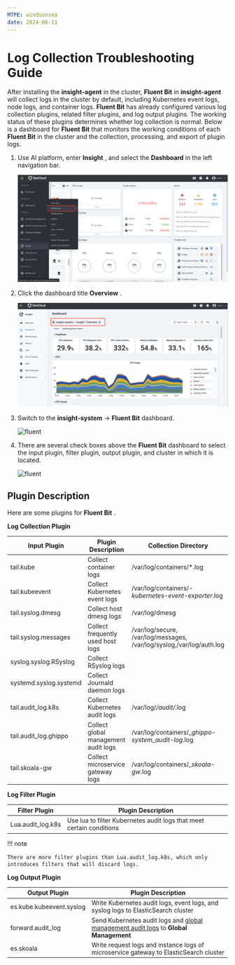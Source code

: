 ```yaml
---
MTPE: windsonsea
date: 2024-06-11
---
```


# Log Collection Troubleshooting Guide

After installing the __insight-agent__ in the cluster, __Fluent Bit__ in __insight-agent__ will collect logs in the cluster by default, including Kubernetes event logs, node logs, and container logs. __Fluent Bit__ has already configured various log collection plugins, related filter plugins, and log output plugins. The working status of these plugins determines whether log collection is normal. Below is a dashboard for __Fluent Bit__ that monitors the working conditions of each __Fluent Bit__ in the cluster and the collection, processing, and export of plugin logs.

1. Use AI platform, enter __Insight__ , and select the __Dashboard__ in the left navigation bar.

    ![nav](./images/insight01.png)

2. Click the dashboard title __Overview__ .

    ![dashboard](./images/insight02.png)

3. Switch to the __insight-system__ -> __Fluent Bit__ dashboard.

    ![fluent](https://docs.daocloud.io/daocloud-docs-images/docs/en/docs/insight/images/insight03.png)

4. There are several check boxes above the __Fluent Bit__ dashboard to select the input plugin, filter plugin, output plugin, and cluster in which it is located.

    ![fluent](https://docs.daocloud.io/daocloud-docs-images/docs/en/docs/insight/images/insight04.png)

## Plugin Description

Here are some plugins for __Fluent Bit__ .

**Log Collection Plugin**

| Input Plugin | Plugin Description | Collection Directory |
| ------------ | ------------------ | -------------------- |
| tail.kube | Collect container logs | /var/log/containers/*.log |
| tail.kubeevent | Collect Kubernetes event logs | /var/log/containers/*-kubernetes-event-exporter*.log |
| tail.syslog.dmesg | Collect host dmesg logs | /var/log/dmesg |
| tail.syslog.messages | Collect frequently used host logs | /var/log/secure, /var/log/messages, /var/log/syslog,/var/log/auth.log |
| syslog.syslog.RSyslog | Collect RSyslog logs | |
| systemd.syslog.systemd | Collect Journald daemon logs | |
| tail.audit_log.k8s | Collect Kubernetes audit logs | /var/log/*/audit/*.log |
| tail.audit_log.ghippo | Collect global management audit logs | /var/log/containers/*_ghippo-system_audit-log*.log |
| tail.skoala-gw | Collect microservice gateway logs | /var/log/containers/*_skoala-gw*.log |

**Log Filter Plugin**

| Filter Plugin | Plugin Description |
| ------------- | ------------------ |
| Lua.audit_log.k8s | Use lua to filter Kubernetes audit logs that meet certain conditions |

!!! note

    There are more filter plugins than Lua.audit_log.k8s, which only introduces filters that will discard logs.

**Log Output Plugin**

| Output Plugin | Plugin Description |
| ------------- | ------------------ |
| es.kube.kubeevent.syslog | Write Kubernetes audit logs, event logs, and syslog logs to ElasticSearch cluster |
| forward.audit_log | Send Kubernetes audit logs and [global management audit logs](../../ghippo/audit/audit-log.md) to __Global Management__ |
| es.skoala | Write request logs and instance logs of microservice gateway to ElasticSearch cluster  |
